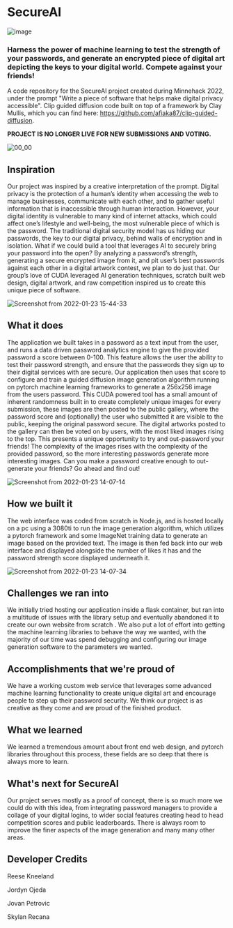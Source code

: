 # SecureAI
![image](https://user-images.githubusercontent.com/77468346/153016635-d579647c-807b-4891-8793-88d93bdc9acf.png)

### Harness the power of machine learning to test the strength of your passwords, and generate an encrypted piece of digital art depicting the keys to your digital world. Compete against your friends!
A code repository for the SecureAI project created during Minnehack 2022, under the prompt "Write a piece of software that helps make digital privacy accessible". Clip guided diffusion code built on top of a framework by Clay Mullis, which you can find here: https://github.com/afiaka87/clip-guided-diffusion.

**PROJECT IS NO LONGER LIVE FOR NEW SUBMISSIONS AND VOTING.**

![00_00](https://user-images.githubusercontent.com/77468346/153016497-4f2172ad-ebde-41fa-a3a4-0d770308335d.gif)

## Inspiration
Our project was inspired by a creative interpretation of the prompt. Digital privacy is the protection of a human’s identity when accessing the web to manage businesses, communicate with each other, and to gather useful information that is inaccessible through human interaction. However, your digital identity is vulnerable to many kind of internet attacks, which could affect one’s lifestyle and well-being, the most vulnerable piece of which is the password.
The traditional digital security model has us hiding our passwords, the key to our digital privacy, behind walls of encryption and in isolation. What if we could build a tool that leverages AI to securely bring your password into the open? By analyzing a password’s strength, generating a secure encrypted image from it, and pit user’s best passwords against each other in a digital artwork contest, we plan to do just that. Our group’s love of CUDA leveraged AI generation techniques, scratch built web design, digital artwork, and raw competition inspired us to create this unique piece of software.

![Screenshot from 2022-01-23 15-44-33](https://user-images.githubusercontent.com/77468346/153016721-7dd2bffe-fff0-4215-8ddd-8bf1e921b607.png)

## What it does
The application we built takes in a password as a text input from the user, and runs a data driven password analytics engine to give the provided password a score between 0-100. This feature allows the user the ability to test their password strength, and ensure that the passwords they sign up to their digital services with are secure. Our application then uses that score to configure and train a guided diffusion image generation algorithm running on pytorch machine learning frameworks to generate a 256x256 image from the users password. This CUDA powered tool has a small amount of inherent randomness built in to create completely unique images for every submission, these images are then posted to the public gallery, where the password score and (optionally) the user who submitted it are visible to the public, keeping the original password secure. The digital artworks posted to the gallery can then be voted on by users, with the most liked images rising to the top. This presents a unique opportunity to try and out-password your friends! The complexity of the images rises with the complexity of the provided password, so the more interesting passwords generate more interesting images. Can you make a password creative enough to out-generate your friends? Go ahead and find out!

![Screenshot from 2022-01-23 14-07-14](https://user-images.githubusercontent.com/77468346/153016280-326f2afb-4782-467a-84e0-30782b3c4714.png)

## How we built it
The web interface was coded from scratch in Node.js, and is hosted locally on a pc using a 3080ti to run the image generation algorithm, which utilizes a pytorch framework and some ImageNet training data to generate an image based on the provided text. The image is then fed back into our web interface and displayed alongside the number of likes it has and the password strength score displayed underneath it.

![Screenshot from 2022-01-23 14-07-34](https://user-images.githubusercontent.com/77468346/153017139-da82fb77-801e-471b-bc76-1205aac8edcb.png)

## Challenges we ran into
We initially tried hosting our application inside a flask container, but ran into a multitude of issues with the library setup and eventually abandoned it to create our own website from scratch . We also put a lot of effort into getting the machine learning libraries to behave the way we wanted, with the majority of our time was spend debugging and configuring our image generation software to the parameters we wanted.
## Accomplishments that we're proud of
We have a working custom web service that leverages some advanced machine learning functionality to create unique digital art and encourage people to step up their password security. We think our project is as creative as they come and are proud of the finished product.
## What we learned
We learned a tremendous amount about front end web design, and pytorch libraries throughout this process, these fields are so deep that there is always more to learn.
## What's next for SecureAI
Our project serves mostly as a proof of concept, there is so much more we could do with this idea, from integrating password managers to provide a collage of your digital logins, to wider social features creating head to head competition scores and public leaderboards. There is always room to improve the finer aspects of the image generation and many many other areas.

## Developer Credits
Reese Kneeland

Jordyn Ojeda

Jovan Petrovic

Skylan Recana
